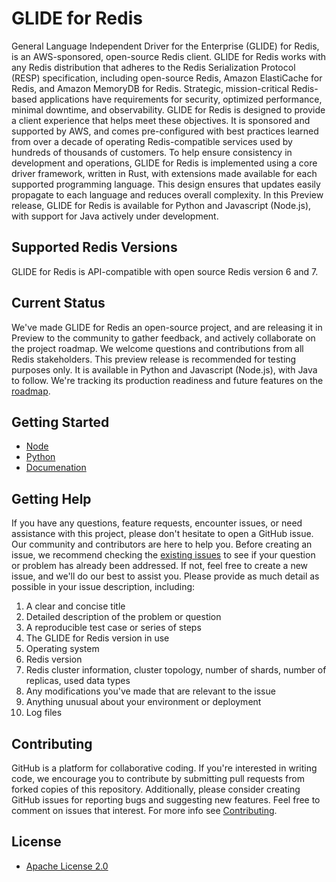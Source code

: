 # GLIDE for Redis
General Language Independent Driver for the Enterprise (GLIDE) for Redis, is an AWS-sponsored, open-source Redis client. GLIDE for Redis works with any Redis distribution that adheres to the Redis Serialization Protocol (RESP) specification, including open-source Redis, Amazon ElastiCache for Redis, and Amazon MemoryDB for Redis.
Strategic, mission-critical Redis-based applications have requirements for security, optimized performance, minimal downtime, and observability.  GLIDE for Redis is designed to provide a client experience that helps meet these objectives. It is sponsored and supported by AWS, and comes pre-configured with best practices learned from over a decade of operating Redis-compatible services used by hundreds of thousands of customers. To help ensure consistency in development and operations, GLIDE for Redis is implemented using a core driver framework, written in Rust, with extensions made available for each supported programming language. This design ensures that updates easily propagate to each language and reduces overall complexity. In this Preview release, GLIDE for Redis is available for Python and Javascript (Node.js), with support for Java actively under development.

## Supported Redis Versions
GLIDE for Redis is API-compatible with open source Redis version 6 and 7.

## Current Status
We've made GLIDE for Redis an open-source project, and are releasing it in Preview to the community to gather feedback, and actively collaborate on the project roadmap. We welcome questions and contributions from all Redis stakeholders. 
This preview release is recommended for testing purposes only. It is available in Python and Javascript (Node.js), with Java to follow. We're tracking its production readiness and future features on the [roadmap](https://github.com/orgs/aws/projects/187/).


## Getting Started

-   [Node](./node/README.md)
-   [Python](./python/README.md)
-   [Documenation](https://github.com/aws/glide-for-redis/wiki)

## Getting Help
If you have any questions, feature requests, encounter issues, or need assistance with this project, please don't hesitate to open a GitHub issue. Our community and contributors are here to help you. Before creating an issue, we recommend checking the [existing issues](https://github.com/aws/glide-for-redis/issues) to see if your question or problem has already been addressed. If not, feel free to create a new issue, and we'll do our best to assist you. Please provide as much detail as possible in your issue description, including: 

1. A clear and concise title
2. Detailed description of the problem or question
3. A reproducible test case or series of steps
4. The GLIDE for Redis version in use
5. Operating system
6. Redis version
7. Redis cluster information, cluster topology, number of shards, number of replicas, used data types
8. Any modifications you've made that are relevant to the issue
9. Anything unusual about your environment or deployment
10. Log files


## Contributing

GitHub is a platform for collaborative coding. If you're interested in writing code, we encourage you to contribute by submitting pull requests from forked copies of this repository. Additionally, please consider creating GitHub issues for reporting bugs and suggesting new features. Feel free to comment on issues that interest. For more info see [Contributing](./CONTRIBUTING.md).

## License
* [Apache License 2.0](./LICENSE)
